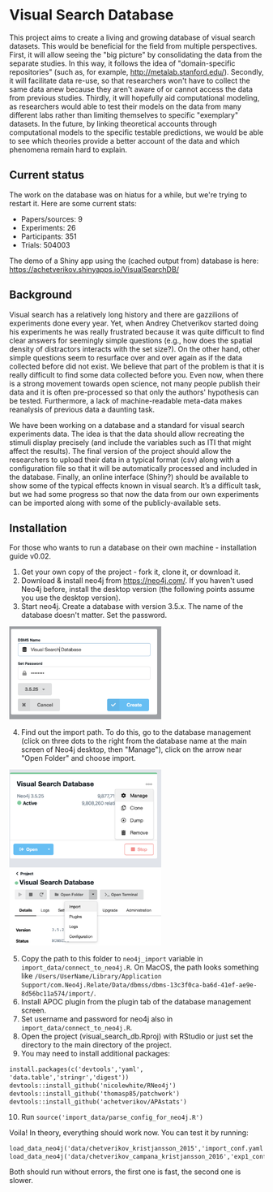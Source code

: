 # Visual Search Database

This project aims to create a living and growing database of visual search datasets. This would be beneficial for the field from multiple perspectives. First, it will allow seeing the "big picture" by consolidating the data from the separate studies. In this way, it follows the idea of "domain-specific repositories" (such as, for example, http://metalab.stanford.edu/). Secondly, it will facilitate data re-use, so that researchers won't have to collect the same data anew because they aren't aware of or cannot access the data from previous studies. Thirdly, it will hopefully aid computational modeling, as researchers would able to test their models on the data from many different labs rather than limiting themselves to specific "exemplary" datasets. In the future, by linking theoretical accounts through computational models to the specific testable predictions, we would be able to see which theories provide a better account of the data and which phenomena remain hard to explain.

## Current status

The work on the database was on hiatus for a while, but we're trying to restart it. Here are some current stats:

* Papers/sources: 9
* Experiments: 26
* Participants: 351
* Trials: 504003

The demo of a Shiny app using the (cached output from) database is here: https://achetverikov.shinyapps.io/VisualSearchDB/

## Background

Visual search has a relatively long history and there are gazzilions of experiments done every year. Yet, when Andrey Chetverikov started doing his experiments he was really frustrated because it was quite difficult to find clear answers for seemingly simple questions (e.g., how does the spatial density of distractors interacts with the set size?). On the other hand, other simple questions seem to resurface over and over again as if the data collected before did not exist. We believe that part of the problem is that it is really difficult to find some data collected before you. Even now, when there is a strong movement towards open science, not many people publish their data and it is often pre-processed so that only the authors' hypothesis can be tested. Furthermore, a lack of machine-readable meta-data makes reanalysis of previous data a daunting task.

We have been working on a database and a standard for visual search experiments data. The idea is that the data should allow recreating the stimuli display precisely (and include the variables such as ITI that might affect the results). The final version of the project should allow the researchers to upload their data in a typical format (csv) along with a configuration file so that it will be automatically processed and included in the database. Finally, an online interface (Shiny?) should be available to show some of the typical effects known in visual search. It’s a difficult task, but we had some progress so that now the data from our own experiments can be imported along with some of the publicly-available sets.

## Installation

For those who wants to run a database on their own machine - installation guide v0.02.

1. Get your own copy of the project - fork it, clone it, or download it.
2. Download & install neo4j from https://neo4j.com/. If you haven't used Neo4j before, install the desktop version (the following points assume you use the desktop version). 
3. Start neo4j. Create a database with version 3.5.x. The name of the database doesn't matter. Set the password.
<img src="screenshots/neo4j_create_db.png" alt="neo4j screenshot - creating database" width="300"/>

4. Find out the import path. To do this, go to the database management (click on three dots to the right from the database name at the main screen of Neo4j desktop, then "Manage"), click on the arrow near "Open Folder" and choose import. 

<img src="screenshots/neo4j_where_are_settings.png" alt="neo4j screenshot - settings location" width="300"/>
<img src="screenshots/neo4j_settings_import_folder.png" alt="neo4j screenshot - import folder setting location" width="300"/>

5. Copy the path to this folder to `neo4j_import` variable in `import_data/connect_to_neo4j.R`. On MacOS, the path looks something like `/Users/UserName/Library/Application Support/com.Neo4j.Relate/Data/dbmss/dbms-13c3f0ca-ba6d-41ef-ae9e-8d56bc11a574/import/`. 
6. Install APOC plugin from the plugin tab of the database management screen.
7. Set username and password for neo4j also in `import_data/connect_to_neo4j.R`.
8. Open the project (visual_search_db.Rproj) with RStudio or just set the directory to the main directory of the project.
9. You may need to install additional packages: 
```
install.packages(c('devtools','yaml', 'data.table','stringr','digest'))
devtools::install_github('nicolewhite/RNeo4j')
devtools::install_github('thomasp85/patchwork')
devtools::install_github('achetverikov/APAstats')
```
10. Run `source('import_data/parse_config_for_neo4j.R')` 

Voila! In theory, everything should work now. You can test it by running:
```
load_data_neo4j('data/chetverikov_kristjansson_2015','import_conf.yaml')
load_data_neo4j('data/chetverikov_campana_kristjansson_2016','exp1_config.yaml')
```
Both should run without errors, the first one is fast, the second one is slower.

